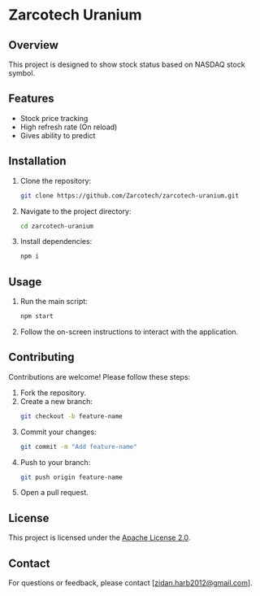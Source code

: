# Zarcotech Uranium

## Overview
This project is designed to show stock status based on NASDAQ stock symbol.

## Features
- Stock price tracking
- High refresh rate (On reload)
- Gives ability to predict

## Installation
1. Clone the repository:
    ```bash
    git clone https://github.com/Zarcotech/zarcotech-uranium.git
    ```
2. Navigate to the project directory:
    ```bash
    cd zarcotech-uranium
    ```
3. Install dependencies:
    ```bash
    npm i
    ```

## Usage
1. Run the main script:
    ```bash
    npm start
    ```
2. Follow the on-screen instructions to interact with the application.

## Contributing
Contributions are welcome! Please follow these steps:
1. Fork the repository.
2. Create a new branch:
    ```bash
    git checkout -b feature-name
    ```
3. Commit your changes:
    ```bash
    git commit -m "Add feature-name"
    ```
4. Push to your branch:
    ```bash
    git push origin feature-name
    ```
5. Open a pull request.

## License
This project is licensed under the [Apache License 2.0](LICENSE).

## Contact
For questions or feedback, please contact [zidan.harb2012@gmail.com].